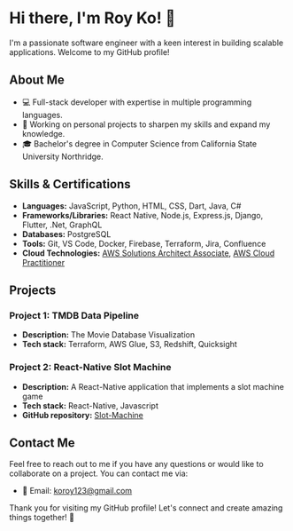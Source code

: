 # Hi there, I'm Roy Ko! 👋

I'm a passionate software engineer with a keen interest in building scalable applications. Welcome to my GitHub profile!

## About Me

- 💻 Full-stack developer with expertise in multiple programming languages.
- 🔭 Working on personal projects to sharpen my skills and expand my knowledge.
- 🎓 Bachelor's degree in Computer Science from California State University Northridge.

## Skills & Certifications

- **Languages:** JavaScript, Python, HTML, CSS, Dart, Java, C#
- **Frameworks/Libraries:** React Native, Node.js, Express.js, Django, Flutter, .Net, GraphQL
- **Databases:** PostgreSQL
- **Tools:** Git, VS Code, Docker, Firebase, Terraform, Jira, Confluence
- **Cloud Technologies:** [AWS Solutions Architect Associate](https://www.credly.com/badges/705e7de7-9e00-45c2-b6f9-cc8a191f5fd9/linked_in_profile), [AWS Cloud Practitioner](https://www.credly.com/badges/410c52bd-f4fc-482a-8882-1de73e82b7af/linked_in_profile)

## Projects

### Project 1: TMDB Data Pipeline

- **Description:** The Movie Database Visualization
- **Tech stack:** Terraform, AWS Glue, S3, Redshift, Quicksight

### Project 2: React-Native Slot Machine

- **Description:** A React-Native application that implements a slot machine game
- **Tech stack:** React-Native, Javascript
- **GitHub repository:** [Slot-Machine](https://github.com/SLYROOKO/Slot-Machine/releases)

## Contact Me

Feel free to reach out to me if you have any questions or would like to collaborate on a project. You can contact me via:

- 📧 Email: koroy123@gmail.com

 <!--
## GitHub Stats

![GitHub Stats](https://github-readme-stats.vercel.app/api?username=SLYROOKO&show_icons=true&theme=dark)
-->

Thank you for visiting my GitHub profile! Let's connect and create amazing things together! 🚀

